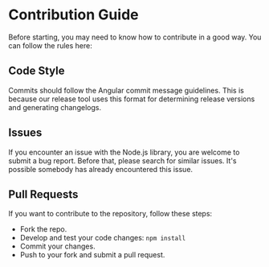 # Contribution Guide

Before starting, you may need to know how to contribute in a good way. You can follow the rules here:

## Code Style
Commits should follow the Angular commit message guidelines. This is because our release tool uses this format for determining release versions and generating changelogs.

## Issues
If you encounter an issue with the Node.js library, you are welcome to submit a bug report. Before that, please search for similar issues. It's possible somebody has already encountered this issue.

## Pull Requests
If you want to contribute to the repository, follow these steps:

- Fork the repo.
- Develop and test your code changes: `npm install`
- Commit your changes.
- Push to your fork and submit a pull request.
